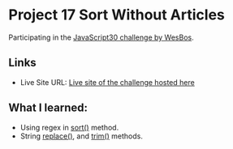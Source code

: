 # Project 17 Sort Without Articles

Participating in the [JavaScript30 challenge by WesBos](https://javascript30.com/).

## Links

- Live Site URL: [Live site of the challenge hosted here](https://junayedrahaman50.github.io/JavaScript30/17-Sort-Without-Articles/)

## What I learned:

- Using regex in [sort()](https://developer.mozilla.org/en-US/docs/Web/JavaScript/Reference/Global_Objects/Array/sort) method.
- String [replace()](https://developer.mozilla.org/en-US/docs/Web/JavaScript/Reference/Global_Objects/String/replace), and [trim()](https://developer.mozilla.org/en-US/docs/Web/JavaScript/Reference/Global_Objects/String/trim) methods.
